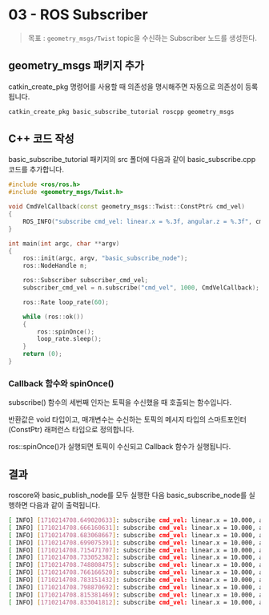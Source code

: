 # 03 - ROS Subscriber

> 목표 : `geometry_msgs/Twist` topic을 수신하는 Subscriber 노드를 생성한다.

## geometry_msgs 패키지 추가

catkin_create_pkg 명령어를 사용할 때 의존성을 명시해주면 자동으로 의존성이 등록됩니다.

```bash
catkin_create_pkg basic_subscribe_tutorial roscpp geometry_msgs
```

## C++ 코드 작성

basic_subscribe_tutorial 패키지의 src 폴더에 다음과 같이 basic_subscribe.cpp 코드를 추가합니다.



```c++
#include <ros/ros.h>
#include <geometry_msgs/Twist.h>

void CmdVelCallback(const geometry_msgs::Twist::ConstPtr& cmd_vel)
{
	ROS_INFO("subscribe cmd_vel: linear.x = %.3f, angular.z = %.3f", cmd_vel->linear.x, cmd_vel->angular.z);
}

int main(int argc, char **argv)
{
	ros::init(argc, argv, "basic_subscribe_node");
	ros::NodeHandle n;

	ros::Subscriber subscriber_cmd_vel;
	subscriber_cmd_vel = n.subscribe("cmd_vel", 1000, CmdVelCallback);

	ros::Rate loop_rate(60);

	while (ros::ok())
	{
		ros::spinOnce();
		loop_rate.sleep();
	}
	return (0);
}
```

### Callback 함수와 spinOnce()

subscribe() 함수의 세번째 인자는 토픽을 수신했을 때 호출되는 함수입니다.

반환값은 void 타입이고, 매개변수는 수신하는 토픽의 메시지 타입의 스마트포인터(ConstPtr) 래퍼런스 타입으로 정의합니다.

ros::spinOnce()가 실행되면 토픽이 수신되고 Callback 함수가 실행됩니다.

## 결과

roscore와 basic_publish_node를 모두 실행한 다음 basic_subscribe_node를 실행하면 다음과 같이 출력됩니다.

```bash
[ INFO] [1710214708.649020633]: subscribe cmd_vel: linear.x = 10.000, angular.z = 10.000
[ INFO] [1710214708.666160631]: subscribe cmd_vel: linear.x = 10.000, angular.z = 10.000
[ INFO] [1710214708.683068667]: subscribe cmd_vel: linear.x = 10.000, angular.z = 10.000
[ INFO] [1710214708.699075391]: subscribe cmd_vel: linear.x = 10.000, angular.z = 10.000
[ INFO] [1710214708.715471707]: subscribe cmd_vel: linear.x = 10.000, angular.z = 10.000
[ INFO] [1710214708.733052382]: subscribe cmd_vel: linear.x = 10.000, angular.z = 10.000
[ INFO] [1710214708.748808475]: subscribe cmd_vel: linear.x = 10.000, angular.z = 10.000
[ INFO] [1710214708.766166520]: subscribe cmd_vel: linear.x = 10.000, angular.z = 10.000
[ INFO] [1710214708.783151432]: subscribe cmd_vel: linear.x = 10.000, angular.z = 10.000
[ INFO] [1710214708.798870692]: subscribe cmd_vel: linear.x = 10.000, angular.z = 10.000
[ INFO] [1710214708.815381469]: subscribe cmd_vel: linear.x = 10.000, angular.z = 10.000
[ INFO] [1710214708.833041812]: subscribe cmd_vel: linear.x = 10.000, angular.z = 10.000
```
